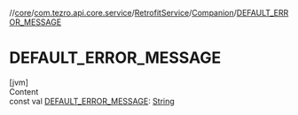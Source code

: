 //[core](../../../../index.md)/[com.tezro.api.core.service](../../index.md)/[RetrofitService](../index.md)/[Companion](index.md)/[DEFAULT_ERROR_MESSAGE](-d-e-f-a-u-l-t_-e-r-r-o-r_-m-e-s-s-a-g-e.md)



# DEFAULT_ERROR_MESSAGE  
[jvm]  
Content  
const val [DEFAULT_ERROR_MESSAGE](-d-e-f-a-u-l-t_-e-r-r-o-r_-m-e-s-s-a-g-e.md): [String](https://kotlinlang.org/api/latest/jvm/stdlib/kotlin/-string/index.html)  



